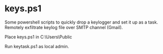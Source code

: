 # keys.ps1

Some powershell scripts to quickly drop a keylogger and set it up as a task.
Remotely exfiltrate keylog file over SMTP channel (Gmail).

Place keys.ps1 in C:\Users\Public

Run keytask.ps1 as local admin.



